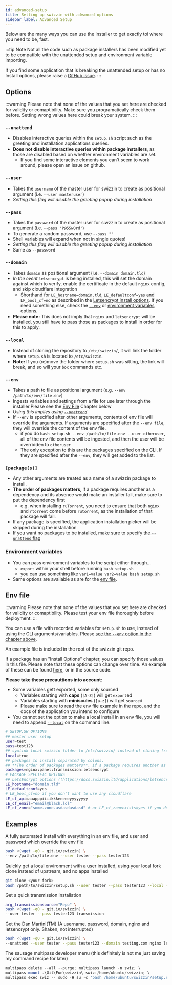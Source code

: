 ```yaml
---
id: advanced-setup
title: Setting up swizzin with advanced options
sidebar_label: Advanced Setup
---
```


Below are the many ways you can use the installer to get exactly toi where you need to be, fast.

:::tip Note
Not all the code such as package installers has been modified yet to be compatible with the unattended setup and environment variable importing.

If you find some application that is breaking the unattended setup or has no Install options, please raise a [GitHub issue](https://github.com/liaralabs/swizzin/issues/new/choose).
:::

## Options
:::warning
Please note that none of the values that you set here are checked for validity or comaptibility. Make sure you programatically check them before. Setting wrong values here could break your system.
:::
### `--unattend`
  * Disables interactive queries within the `setup.sh` script such as the greeting and installation applications queries.
  * **Does not disable interactive queries within package installers**, as those are disabled based on whether environment variables are set.
    * If you find some interactive elements you can't seem to work around, please open an issue on github.
### `--user`
  * Takes the `username` of the master user for swizzin to create as positional argument (i.e. `--user masteruser`)
  * _Setting this flag will disable the greeting popup during installation_
### `--pass`
  * Takes the `password` of the master user for siwzzin to create as positional argument (i.e. `--pass 'P@55w0rd'`)
  * To generate a random password, use `--pass ""`
  * Shell variables will expand when not in single quotes!
  * _Setting this flag will disable the greeting popup during installation_
  * Same as `--password`
### `--domain`
  * Takes `domain` as positional argument (i.e. `--domain domain.tld`)
  * _In the event_ `letsencrypt` is being installed, this will set the domain against which to verify, enable the certificate in the default `nginx` config, and skip cloudflare integration
    * Shorthand for `LE_hostname=domain.tld`, `LE_defaultconf=yes` and `LF_bool_cf=no` as described in the [Letsencrypt install options](/applications/letsencrypt#install-options). If you need something else, check the [`--env`](#--env) or [environment variables](#environment-variables) options.
  * **Please note:** This does not imply that `nginx` and `letsencrypt` will be installed, you still have to pass those as packages to install in order for this to apply.
### `--local`
  * Instead of cloning the repository to `/etc/swizzin/`, it will link the folder where `setup.sh` is located to `/etc/swizzin`.
  * **Note:** If you (re)move the folder where `setup.sh` was sitting, the link will break, and so will your `box` commands etc.
### `--env`
  * Takes a path to file as positional argument (e.g. `--env /path/to/env/file.env`)
  * Ingests variables and settings from a file for use later through the installer.Please see the [Env File](#env-file) Chapter below
  * _Using this implies using [`--unattend`](#--unattend)_
  * If `--env` is specified after other arguments, contents of env file will override the arguments. If arguments are specified after the `--env file`, they will override the content of the env file.
    * if you do `bash setup.sh --env /path/to/file.env --user otheruser`, all of the env file contents will be ingested, and then the user will be overridden to `otheruser`
    * The only exception to this are the packages specified on the CLI. If they are specified after the `--env`, they will get added to the list.
### `[package(s)]`
  * Any other arguments are treated as a name of a swizzin package to install.
  * **The order of packages matters**, if a package requires another as a dependency and its absence would make an installer fail, make sure to put the dependency first
     * e.g. when installing `ruTorrent`, you need to ensure that both `nginx` and `rtorrent` come before `rutorrent`, as the installation of that package will fail.
  * If any package is specified, the application installation picker will be skipped during the installation
  * If you want no packages to be installed, make sure to specify [the `--unattend` flag](#--unattend)
### Environment variables
  * You can pass environment variables to the script either through...
    * `export` within your shell before running `bash setup.sh`
    * you can use something like `var1=value var2=value bash setup.sh`
  * Same options are available as are for the [env file](#env-file).

## Env file
:::warning
Please note that none of the values that you set here are checked for validity or comaptibility. Please test your env file thoroughly before deployment.
:::

You can use a file with recorded variables for `setup.sh` to use, instead of using the CLI arguments/variables. Please [see the `--env` option in the chapter above](#--env).

An example file is included in the root of the swizzin git repo.

If a package has an "Install Options" chapter, you can specify those values in this file. Please note that these options can change over time. An example of these can be found [here](/applications/letsencrypt#install-options), or in the source code. 

**Please take these precauttions into account**:
* Some variables gett exported, some only sourced
  * Variables starting with **caps** (`[A-Z]`) will get `export`ed
  * Variables starting with **miniscules** (`[a-z]`) will get `source`d
  * Please make sure to read the env file example in the repo, and the docs of the application you intend to configure
* You cannot set the option to make a local install in an env file, you will need to append [`--local`](#--local) on the command line.

```bash
# SETUP.SH OPTIONS
## master user setup
user=test
pass=test123
## symlink local swizzin folder to /etc/swizzin/ instead of cloning from upstream
local=true
## packages to install separated by colons.
## **The order of packages matters**, if a package requires another as a dependency and its absence would make an installer fail, make sure to put the dependency first
packages=nginx:panel:transmission:letsencrypt
# PACKAGE SPECIFIC OPTIONS
## LetsEncrypt options ((https://docs.swizzin.ltd/applications/letsencrypt#install-options))
LE_hostname="domain.tld"
LE_defaultconf=yes
# LE_bool_cf=no if you don't want to use any cloudflare
LE_cf_api=aaapppiiiikkkeeeeeyyyyyyyy
LE_cf_email="email@blach.lol"
LE_cf_zone="some.zone.asdasdasdasd" # or LE_cf_zoneexists=yes if you don't need it created
```

## Examples
A fully automated install with everything in an env file, and user and password which override the env file
```bash
bash <(wget -qO - git.io/swizzin) \
--env /path/to/file.env --user tester --pass tester123
```

Quickly get a local environment with a user installed, using your local fork clone instead of upstream, and no apps installed
```bash
git clone <your fork>
bash /path/to/swizzin/setup.sh --user tester --pass tester123 --local --unattend
```

Get a quick transmission installation
```bash
arg_transmissionsource="Repo" \
bash <(wget -qO - git.io/swizzin) \
--user tester --pass tester123 transmission
```

Get the Dan Martini(TM) (A username, password, domain, nginx and letsencrypt only. Shaken, not interrupted)
```bash
bash <(wget -qO - git.io/swizzin) \
--unattend --user tester --pass tester123 --domain testing.com nginx letsencrypt
```

The sausage multipass developer menu (this definitely is not me just saving my command recipe for later)
```powershell
multipass delete --all --purge; multipass launch -n swiz; \
multipass mount .\Git\Fun\swizzin\ swiz:/home/ubuntu/swizzin; \
multipass exec swiz -- sudo -H su -c 'bash /home/ubuntu/swizzin/setup.sh --unattend --local --user test --pass tester123'
```

